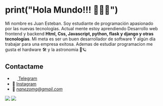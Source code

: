 # print("Hola Mundo!!! 🙋🏽‍♂️")

Mi nombre es Juan Esteban. Soy estudiante de programación apasionado por las nuevas tecnologías. Actual mente estoy aprendiendo
Desarrollo web frontend y backend **Html, Css, Javascript, python, flask y django y otras tecnologías**. Mi meta es ser un buen desarrollador de software
Y algún día trabajar para una empresa exitosa. Ademas de estudiar programacion me gusta el hardware 🛠 y la astronomia 🌌🪐


## Contactame
- <a href="https://t.me/Jupy"><img src="https://upload.wikimedia.org/wikipedia/commons/thumb/8/82/Telegram_logo.svg/768px-Telegram_logo.svg.png" width=16 height=16 align="center" /> Telegram</a>
- 🤩 [Instagram](https://www.instagram.com/juan_perdomopy/ "Juan Perdomo")
- 📧 *nanezomg@gmail.com*


<img src="https://github-readme-stats.vercel.app/api?username=kiolo45&show_icons=true&count_private=true&title_color=00FFFF&icon_color=00FFFF" />
<img src="https://komarev.com/ghpvc/?username=es3n1n&style=flat&color=00FFFF" />
